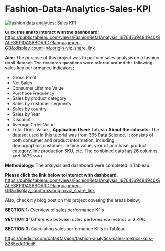 # Fashion-Data-Analytics-Sales-KPI
![fashion data analytics; Sales KPI](https://user-images.githubusercontent.com/71575857/222601060-309f5bef-82ed-4bd6-9a26-d54e1b0407bf.PNG)

<strong> Click this link to interact with the dashboard:</strong>
https://public.tableau.com/views/FashionRetailAnalysis_16764569484940/SALESKPIDASHBOARD?:language=en-GB&:display_count=n&:origin=viz_share_link

<strong>Aim:</strong> 
The purpose of this project was to perform sales analysis on a fashion retail dataset. The research questions were tailored around the following sales key performance indicators;

- Gross Profit
- Net Sales
- Consumer Lifetime Value
- Purchase Frequency
- Sales by product category
- Sales by customer segments
- Sales by country
- Sales by Year
- Discount
- Average Order Value
- Total Order Value.
 
<strong>Application Used: </strong>
Tableau
<strong>About the datasets:</strong>
The dataset used in this tutorial was from 365 Data Science. It consists of both consumer and product information, including demographics,customer life time value, year of purchase, product category, line production SKU, etc. The combined data has 26 columns and 3675 rows.

<strong>Methodology:</strong>
The analysis and dashboard were completed in Tableau.  

<strong> Please click the link below to interact with dashboard.</strong>
https://public.tableau.com/views/FashionRetailAnalysis_16764569484940/SALESKPIDASHBOARD?:language=en-GB&:display_count=n&:origin=viz_share_link

Also, check my blog post on this project covering the areas below;

<strong>SECTION 1:</strong> Overview of sales performance KPIs

<strong>SECTION 2:</strong> Difference between sales performance metrics and KPIs

<strong>SECTION 3:</strong> Calculating sales performance KPIs in Tableau

https://medium.com/data4fashion/fashion-analytics-sales-metrics-kpis-8285edd19ed6


